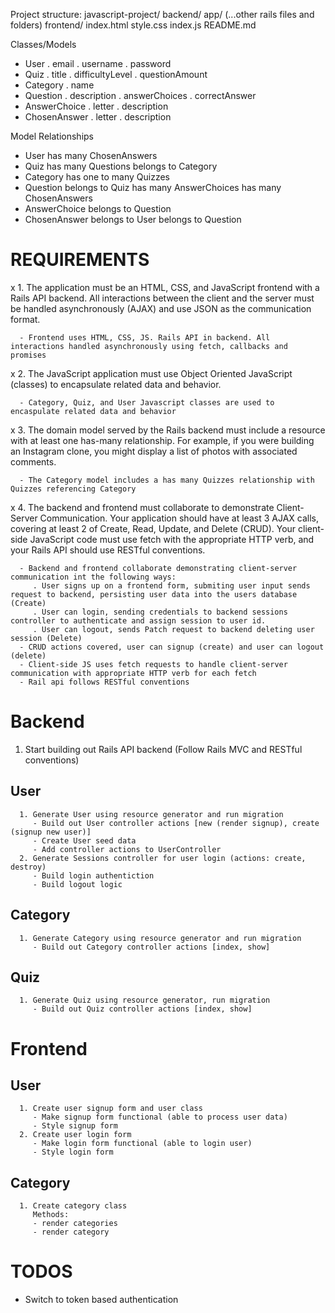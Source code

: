 Project structure:
   javascript-project/
   backend/
      app/
      (...other rails files and folders)
   frontend/
      index.html
      style.css
      index.js
   README.md

Classes/Models
   - User
      . email
      . username
      . password
   - Quiz
      . title
      . difficultyLevel
      . questionAmount
   - Category
      . name
   - Question
      . description
      . answerChoices
      . correctAnswer
   - AnswerChoice
      . letter
      . description
   - ChosenAnswer
      . letter
      . description

Model Relationships
   - User
      has many ChosenAnswers
   - Quiz
      has many Questions
      belongs to Category
   - Category
      has one to many Quizzes
   - Question
      belongs to Quiz
      has many AnswerChoices
      has many ChosenAnswers
   - AnswerChoice
      belongs to Question
   - ChosenAnswer
      belongs to User
      belongs to Question

# REQUIREMENTS
   x 1. The application must be an HTML, CSS, and JavaScript frontend with a Rails API backend. All interactions between the client and the server must be handled asynchronously (AJAX) and use JSON as the communication format.

      - Frontend uses HTML, CSS, JS. Rails API in backend. All interactions handled asynchronously using fetch, callbacks and promises

   x 2. The JavaScript application must use Object Oriented JavaScript (classes) to encapsulate related data and behavior.
   
      - Category, Quiz, and User Javascript classes are used to encaspulate related data and behavior

   x 3. The domain model served by the Rails backend must include a resource with at least one has-many relationship. For example, if you were building an Instagram clone, you might display a list of photos with associated comments.

      - The Category model includes a has many Quizzes relationship with Quizzes referencing Category

   x 4. The backend and frontend must collaborate to demonstrate Client-Server Communication. Your application should have at least 3 AJAX calls, covering at least 2 of Create, Read, Update, and Delete (CRUD). Your client-side JavaScript code must use fetch with the appropriate HTTP verb, and your Rails API should use RESTful conventions.

      - Backend and frontend collaborate demonstrating client-server communication int the following ways:
         . User signs up on a frontend form, submiting user input sends request to backend, persisting user data into the users database (Create)
         . User can login, sending credentials to backend sessions controller to authenticate and assign session to user id.
         . User can logout, sends Patch request to backend deleting user session (Delete)
      - CRUD actions covered, user can signup (create) and user can logout (delete)
      - Client-side JS uses fetch requests to handle client-server communication with appropriate HTTP verb for each fetch
      - Rail api follows RESTful conventions

# Backend

   1. Start building out Rails API backend (Follow Rails MVC and RESTful conventions)
   ## User
      1. Generate User using resource generator and run migration
         - Build out User controller actions [new (render signup), create (signup new user)]
         - Create User seed data
         - Add controller actions to UserController
      2. Generate Sessions controller for user login (actions: create, destroy)
         - Build login authentiction
         - Build logout logic
   ## Category
      1. Generate Category using resource generator and run migration
         - Build out Category controller actions [index, show]
   
   ## Quiz
      1. Generate Quiz using resource generator, run migration
         - Build out Quiz controller actions [index, show]
      
# Frontend
   ## User
      1. Create user signup form and user class
         - Make signup form functional (able to process user data)
         - Style signup form
      2. Create user login form
         - Make login form functional (able to login user)
         - Style login form
   ## Category
      1. Create category class
         Methods:
         - render categories
         - render category

# TODOS
   - Switch to token based authentication


